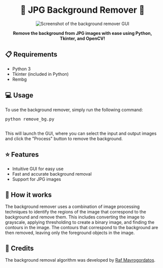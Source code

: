 ﻿<h1 align="center">🎨 JPG Background Remover 🎨</h1>

<p align="center">
  <img src="screenshot.png" alt="Screenshot of the background remover GUI">
</p>

<p align="center">
  <b>Remove the background from JPG images with ease using Python, Tkinter, and OpenCV!</b>
</p>

<h2>📋 Requirements</h2>
<ul>
  <li>Python 3</li>
  <li>Tkinter (included in Python)</li>
  <li>Rembg</li>
</ul>

<h2>💻 Usage</h2>
<p>
  To use the background remover, simply run the following command:
  <pre>
python remove_bg.py
  </pre>
  This will launch the GUI, where you can select the input and output images and click the "Process" button to remove the background.
</p>

<h2>⭐ Features</h2>
<ul>
  <li>Intuitive GUI for easy use</li>
  <li>Fast and accurate background removal</li>
  <li>Support for JPG images</li>
</ul>

<h2>🤔 How it works</h2>
<p>
  The background remover uses a combination of image processing techniques to identify the regions of the image that correspond to the background and remove them. This includes converting the image to grayscale, applying thresholding to create a binary image, and finding the contours in the image. The contours that correspond to the background are then removed, leaving only the foreground objects in the image.
</p>

<h2>🙏 Credits</h2>
<p>
  The background removal algorithm was developed by <a href="https://github.com/rafmavrogordatos">Raf Mavrogordatos</a>.
</p>
